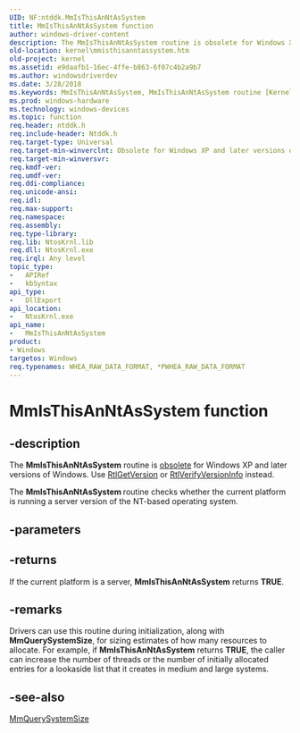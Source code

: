 ```yaml
---
UID: NF:ntddk.MmIsThisAnNtAsSystem
title: MmIsThisAnNtAsSystem function
author: windows-driver-content
description: The MmIsThisAnNtAsSystem routine is obsolete for Windows XP and later versions of Windows. Use RtlGetVersion or RtlVerifyVersionInfo instead.
old-location: kernel\mmisthisanntassystem.htm
old-project: kernel
ms.assetid: e9daafb1-16ec-4ffe-b863-6f07c4b2a9b7
ms.author: windowsdriverdev
ms.date: 3/28/2018
ms.keywords: MmIsThisAnNtAsSystem, MmIsThisAnNtAsSystem routine [Kernel-Mode Driver Architecture], k106_3f6077c8-2ce9-4dce-b29e-afd262be1e80.xml, kernel.mmisthisanntassystem, ntddk/MmIsThisAnNtAsSystem
ms.prod: windows-hardware
ms.technology: windows-devices
ms.topic: function
req.header: ntddk.h
req.include-header: Ntddk.h
req.target-type: Universal
req.target-min-winverclnt: Obsolete for Windows XP and later versions of Windows. Use RtlGetVersion or RtlVerifyVersionInfo instead.
req.target-min-winversvr: 
req.kmdf-ver: 
req.umdf-ver: 
req.ddi-compliance: 
req.unicode-ansi: 
req.idl: 
req.max-support: 
req.namespace: 
req.assembly: 
req.type-library: 
req.lib: NtosKrnl.lib
req.dll: NtosKrnl.exe
req.irql: Any level
topic_type:
-	APIRef
-	kbSyntax
api_type:
-	DllExport
api_location:
-	NtosKrnl.exe
api_name:
-	MmIsThisAnNtAsSystem
product:
- Windows
targetos: Windows
req.typenames: WHEA_RAW_DATA_FORMAT, *PWHEA_RAW_DATA_FORMAT
---
```


# MmIsThisAnNtAsSystem function


## -description


The <b>MmIsThisAnNtAsSystem</b> routine is <u>obsolete</u> for Windows XP and later versions of Windows. Use <a href="https://msdn.microsoft.com/library/windows/hardware/ff561910">RtlGetVersion</a> or <a href="https://msdn.microsoft.com/library/windows/hardware/ff563026">RtlVerifyVersionInfo</a> instead.

The <b>MmIsThisAnNtAsSystem </b>routine checks whether the current platform is running a server version of the NT-based operating system.


## -parameters






## -returns



If the current platform is a server, <b>MmIsThisAnNtAsSystem</b> returns <b>TRUE</b>. 




## -remarks



Drivers can use this routine during initialization, along with <b>MmQuerySystemSize</b>, for sizing estimates of how many resources to allocate. For example, if <b>MmIsThisAnNtAsSystem</b> returns <b>TRUE</b>, the caller can increase the number of threads or the number of initially allocated entries for a lookaside list that it creates in medium and large systems. 




## -see-also




<a href="https://msdn.microsoft.com/library/windows/hardware/ff554676">MmQuerySystemSize</a>
 

 

